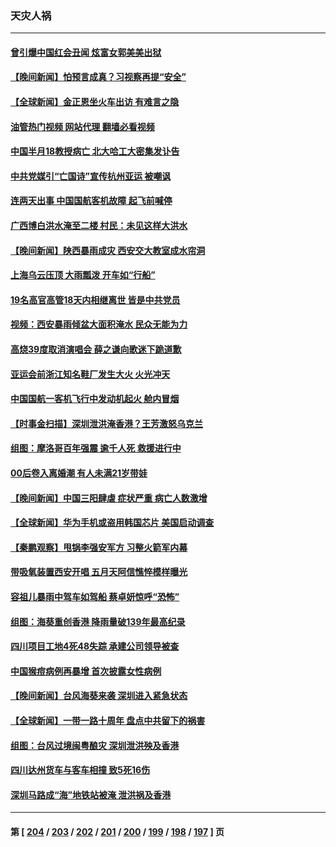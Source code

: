 ### 天灾人祸
---
#### [曾引爆中国红会丑闻 炫富女郭美美出狱](../../pages/ncid280/n14072924.md?09132045) 
#### [【晚间新闻】怕预言成真？习视察再提“安全”](../../pages/ncid280/n14072751.md?09132045) 
#### [【全球新闻】金正恩坐火车出访 有难言之隐](../../pages/ncid280/n14072752.md?09132045) 
#### [油管热门视频 网站代理 翻墙必看视频](http://138.2.39.72:81/youtube.html?epic-marker?09132045)
#### [中国半月18教授病亡 北大哈工大密集发讣告](../../pages/ncid280/n14072368.md?09132045) 
#### [中共党媒引“亡国诗”宣传杭州亚运 被嘲讽](../../pages/ncid280/n14072122.md?09132045) 
#### [连两天出事 中国国航客机故障 起飞前喊停](../../pages/ncid280/n14072050.md?09132045) 
#### [广西博白洪水淹至二楼 村民：未见这样大洪水](../../pages/ncid280/n14071787.md?09132045) 
#### [【晚间新闻】陕西暴雨成灾 西安交大教室成水帘洞](../../pages/ncid280/n14072044.md?09132045) 
#### [上海乌云压顶 大雨瓢泼 开车如“行船”](../../pages/ncid280/n14072006.md?09132045) 
#### [19名高官高管18天内相继离世 皆是中共党员](../../pages/ncid280/n14071980.md?09132045) 
#### [视频：西安暴雨倾盆大面积淹水 民众无能为力](../../pages/ncid280/n14071846.md?09132045) 
#### [高烧39度取消演唱会 薛之谦向歌迷下跪道歉](../../pages/ncid280/n14071642.md?09132045) 
#### [亚运会前浙江知名鞋厂发生大火 火光冲天](../../pages/ncid280/n14071355.md?09132045) 
#### [中国国航一客机飞行中发动机起火 舱内冒烟](../../pages/ncid280/n14070963.md?09132045) 
#### [【时事金扫描】深圳泄洪淹香港？王芳激怒乌克兰](../../pages/ncid280/n14070508.md?09132045) 
#### [组图：摩洛哥百年强震 逾千人死 救援进行中](../../pages/ncid280/n14070528.md?09132045) 
#### [00后卷入离婚潮 有人未满21岁带娃](../../pages/ncid280/n14070333.md?09132045) 
#### [【晚间新闻】中国三阳肆虐 症状严重 病亡人数激增](../../pages/ncid280/n14070291.md?09132045) 
#### [【全球新闻】华为手机或盗用韩国芯片 美国启动调查](../../pages/ncid280/n14070292.md?09132045) 
#### [【秦鹏观察】甩锅李强安军方 习整火箭军内幕](../../pages/ncid280/n14069982.md?09132045) 
#### [带吸氧装置西安开唱 五月天阿信憔悴模样曝光](../../pages/ncid280/n14069974.md?09132045) 
#### [容祖儿暴雨中驾车如驾船 蔡卓妍惊呼“恐怖”](../../pages/ncid280/n14069917.md?09132045) 
#### [组图：海葵重创香港 降雨量破139年最高纪录](../../pages/ncid280/n14069432.md?09132045) 
#### [四川项目工地4死48失踪 承建公司领导被查](../../pages/ncid280/n14069580.md?09132045) 
#### [中国猴痘病例再暴增 首次披露女性病例](../../pages/ncid280/n14069493.md?09132045) 
#### [【晚间新闻】台风海葵来袭 深圳进入紧急状态](../../pages/ncid280/n14069485.md?09132045) 
#### [【全球新闻】一带一路十周年 盘点中共留下的祸害](../../pages/ncid280/n14069491.md?09132045) 
#### [组图：台风过境闽粤酿灾 深圳泄洪殃及香港](../../pages/ncid280/n14069328.md?09132045) 
#### [四川达州货车与客车相撞 致5死16伤](../../pages/ncid280/n14069518.md?09132045) 
#### [深圳马路成“海”地铁站被淹 泄洪祸及香港](../../pages/ncid280/n14069262.md?09132045) 

---
#### 第 [ [204](./204.md?09132045) / [203](./203.md?09132045) / [202](./202.md?09132045) / [201](./201.md?09132045) / [200](./200.md?09132045) / [199](./199.md?09132045) / [198](./198.md?09132045) / [197](./197.md?09132045) ] 页
